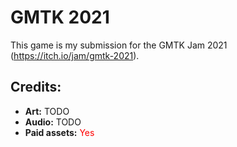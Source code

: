 # GMTK 2021

This game is my submission for the GMTK Jam 2021 (https://itch.io/jam/gmtk-2021).

## Credits:

- **Art:** TODO
- **Audio:** TODO
- **Paid assets:** <span style="color: red;">Yes</span>

<!--
## Controls:

| Actions | Keyboard                        | Gamepad             |
| ------- | ------------------------------- | ------------------- |
| Move    | WASD, ZQSD or Left/right arrows | D-Pad or Left stick |
-->
